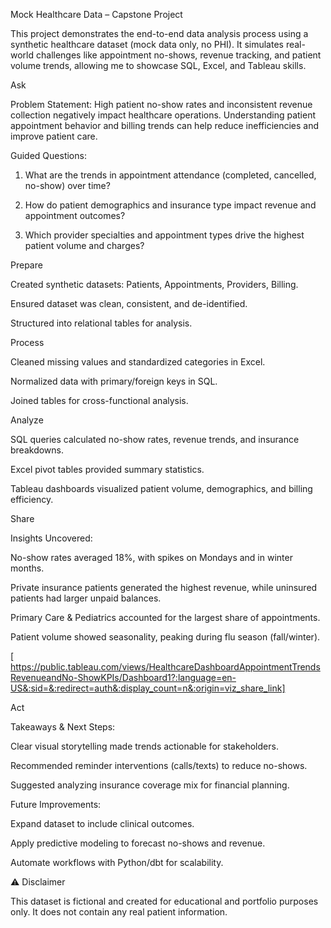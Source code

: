  Mock Healthcare Data – Capstone Project

This project demonstrates the end-to-end data analysis process using a synthetic healthcare dataset (mock data only, no PHI). It simulates real-world challenges like appointment no-shows, revenue tracking, and patient volume trends, allowing me to showcase SQL, Excel, and Tableau skills.




  Ask

Problem Statement:
High patient no-show rates and inconsistent revenue collection negatively impact healthcare operations. Understanding patient appointment behavior and billing trends can help reduce inefficiencies and improve patient care.

Guided Questions:

1. What are the trends in appointment attendance (completed, cancelled, no-show) over time?


2. How do patient demographics and insurance type impact revenue and appointment outcomes?


3. Which provider specialties and appointment types drive the highest patient volume and charges?





 Prepare

Created synthetic datasets: Patients, Appointments, Providers, Billing.

Ensured dataset was clean, consistent, and de-identified.

Structured into relational tables for analysis.




Process

Cleaned missing values and standardized categories in Excel.

Normalized data with primary/foreign keys in SQL.

Joined tables for cross-functional analysis.




Analyze

SQL queries calculated no-show rates, revenue trends, and insurance breakdowns.

Excel pivot tables provided summary statistics.

Tableau dashboards visualized patient volume, demographics, and billing efficiency.





Share

Insights Uncovered:

 No-show rates averaged 18%, with spikes on Mondays and in winter months.

 Private insurance patients generated the highest revenue, while uninsured patients had larger unpaid balances.

 Primary Care & Pediatrics accounted for the largest share of appointments.

Patient volume showed seasonality, peaking during flu season (fall/winter).


 [ https://public.tableau.com/views/HealthcareDashboardAppointmentTrendsRevenueandNo-ShowKPIs/Dashboard1?:language=en-US&:sid=&:redirect=auth&:display_count=n&:origin=viz_share_link]



Act

Takeaways & Next Steps:

Clear visual storytelling made trends actionable for stakeholders.

Recommended reminder interventions (calls/texts) to reduce no-shows.

Suggested analyzing insurance coverage mix for financial planning.


Future Improvements:

Expand dataset to include clinical outcomes.

Apply predictive modeling to forecast no-shows and revenue.

Automate workflows with Python/dbt for scalability.





⚠️ Disclaimer

This dataset is fictional and created for educational and portfolio purposes only. It does not contain any real patient information.
